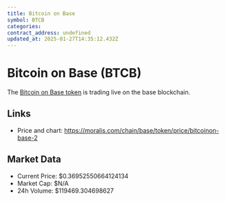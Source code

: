 ```yaml
---
title: Bitcoin on Base
symbol: BTCB
categories: 
contract_address: undefined
updated_at: 2025-01-27T14:35:12.432Z
---
```


# Bitcoin on Base (BTCB)
The [Bitcoin on Base token](https://moralis.com/chain/base/token/price/bitcoinon-base-2) is trading live on the base blockchain.

## Links
- Price and chart: https://moralis.com/chain/base/token/price/bitcoinon-base-2

## Market Data
- Current Price: $0.36952550664124134
- Market Cap: $N/A
- 24h Volume: $119469.304698627
